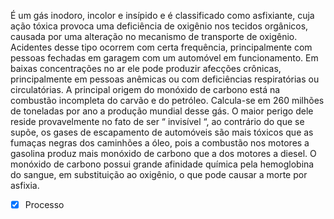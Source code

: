 É um gás inodoro, incolor e insípido e é classificado como asfixiante, cuja ação tóxica provoca uma deficiência de oxigênio nos tecidos orgânicos, causada por uma alteração no mecanismo de transporte de oxigênio. Acidentes desse tipo ocorrem com certa frequência, principalmente com pessoas fechadas em garagem com um automóvel em funcionamento. Em baixas concentrações no ar ele pode produzir afecções crônicas, principalmente em pessoas anêmicas ou com deficiências respiratórias ou circulatórias. A principal origem do monóxido de carbono está na combustão incompleta do carvão e do petróleo. Calcula-se em 260 milhões de toneladas por ano a produção mundial desse gás. O maior perigo dele reside provavelmente no fato de ser “ invisível “, ao contrário do que se supõe, os gases de escapamento de automóveis são mais tóxicos que as fumaças negras dos caminhões a óleo, pois a combustão nos motores a gasolina produz mais monóxido de carbono que a dos motores a diesel. O monóxido de carbono possui grande afinidade química pela hemoglobina do sangue, em substituição ao oxigênio, o que pode causar a morte por asfixia. 
- [x] Processo